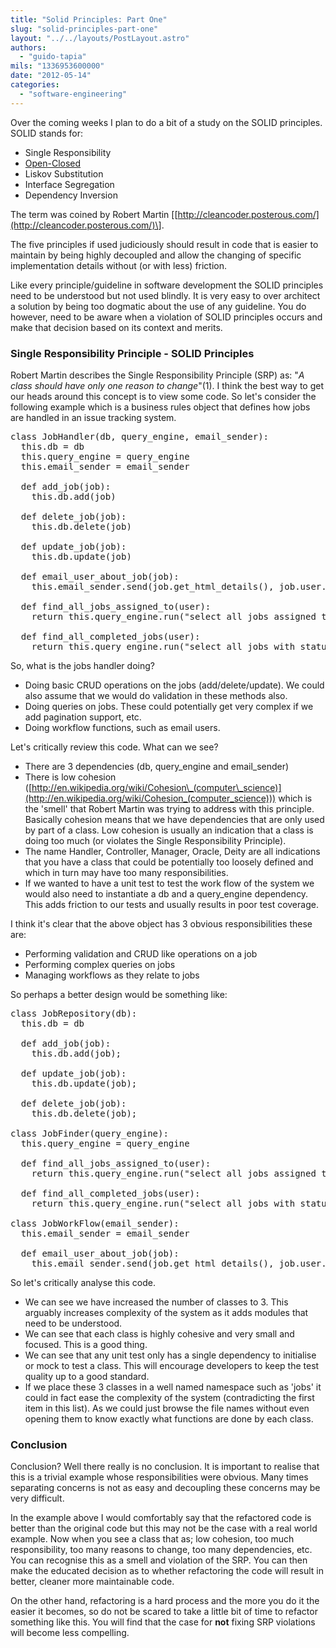 ```yaml
---
title: "Solid Principles: Part One"
slug: "solid-principles-part-one"
layout: "../../layouts/PostLayout.astro"
authors: 
  - "guido-tapia"
mils: "1336953600000"
date: "2012-05-14"
categories: 
  - "software-engineering"
---
```


Over the coming weeks I plan to do a bit of a study on the SOLID principles. SOLID stands for:

- Single Responsibility
- [Open-Closed](https://picnet.com.au/blogs/guido/post/2012/06/20/solid-principles-part-two-open-closed-principle/ "Open Closed Principle")
- Liskov Substitution
- Interface Segregation
- Dependency Inversion

The term was coined by Robert Martin \[[http://cleancoder.posterous.com/](http://cleancoder.posterous.com/)\].

The five principles if used judiciously should result in code that is easier to maintain by being highly decoupled and allow the changing of specific implementation details without (or with less) friction.

Like every principle/guideline in software development the SOLID principles need to be understood but not used blindly. It is very easy to over architect a solution by being too dogmatic about the use of any guideline. You do however, need to be aware when a violation of SOLID principles occurs and make that decision based on its context and merits.

### Single Responsibility Principle - SOLID Principles

Robert Martin describes the Single Responsibility Principle (SRP) as: "_A class should have only one reason to change_"(1). I think the best way to get our heads around this concept is to view some code. So let's consider the following example which is a business rules object that defines how jobs are handled in an issue tracking system.

<pre>class JobHandler(db, query_engine, email_sender):
  this.db = db
  this.query_engine = query_engine
  this.email_sender = email_sender
<div></div>
  def add_job(job):
    this.db.add(job)
<div></div>
  def delete_job(job):
    this.db.delete(job)
<div></div>
  def update_job(job):
    this.db.update(job)
<div></div>
  def email_user_about_job(job):
    this.email_sender.send(job.get_html_details(), job.user.email)
<div></div>
  def find_all_jobs_assigned_to(user):
    return this.query_engine.run("select all jobs assigned to: ", user)
<div></div>
  def find_all_completed_jobs(user):
    return this.query_engine.run("select all jobs with status: ", "completed")</pre>

So, what is the jobs handler doing?

- Doing basic CRUD operations on the jobs (add/delete/update). We could also assume that we would do validation in these methods also.
- Doing queries on jobs. These could potentially get very complex if we add pagination support, etc.
- Doing workflow functions, such as email users.

Let's critically review this code. What can we see?

- There are 3 dependencies (db, query\_engine and email\_sender)
- There is low cohesion ([http://en.wikipedia.org/wiki/Cohesion\_(computer\_science)](http://en.wikipedia.org/wiki/Cohesion_(computer_science))) which is the 'smell' that Robert Martin was trying to address with this principle. Basically cohesion means that we have dependencies that are only used by part of a class. Low cohesion is usually an indication that a class is doing too much (or violates the Single Responsibility Principle).
- The name Handler, Controller, Manager, Oracle, Deity are all indications that you have a class that could be potentially too loosely defined and which in turn may have too many responsibilities.
- If we wanted to have a unit test to test the work flow of the system we would also need to instantiate a db and a query\_engine dependency. This adds friction to our tests and usually results in poor test coverage.

I think it's clear that the above object has 3 obvious responsibilities these are:

- Performing validation and CRUD like operations on a job
- Performing complex queries on jobs
- Managing workflows as they relate to jobs

So perhaps a better design would be something like:

<pre>class JobRepository(db):
  this.db = db
<div></div>
  def add_job(job):
    this.db.add(job);
<div></div>
  def update_job(job):
    this.db.update(job);
<div></div>
  def delete_job(job):
    this.db.delete(job);
<div></div>
class JobFinder(query_engine):
  this.query_engine = query_engine
<div></div>
  def find_all_jobs_assigned_to(user):
    return this.query_engine.run("select all jobs assigned to: ", user)
<div></div>
  def find_all_completed_jobs(user):
    return this.query_engine.run("select all jobs with status: ", "completed")
<div></div>
class JobWorkFlow(email_sender):
  this.email_sender = email_sender
<div></div>
  def email_user_about_job(job):
    this.email_sender.send(job.get_html_details(), job.user.email)</pre>

So let's critically analyse this code.

- We can see we have increased the number of classes to 3. This arguably increases complexity of the system as it adds modules that need to be understood.
- We can see that each class is highly cohesive and very small and focused. This is a good thing.
- We can see that any unit test only has a single dependency to initialise or mock to test a class. This will encourage developers to keep the test quality up to a good standard.
- If we place these 3 classes in a well named namespace such as 'jobs' it could in fact ease the complexity of the system (contradicting the first item in this list). As we could just browse the file names without even opening them to know exactly what functions are done by each class.

### Conclusion

Conclusion? Well there really is no conclusion. It is important to realise that this is a trivial example whose responsibilities were obvious. Many times separating concerns is not as easy and decoupling these concerns may be very difficult.

In the example above I would comfortably say that the refactored code is better than the original code but this may not be the case with a real world example. Now when you see a class that as; low cohesion, too much responsibility, too many reasons to change, too many dependencies, etc. You can recognise this as a smell and violation of the SRP. You can then make the educated decision as to whether refactoring the code will result in better, cleaner more maintainable code.

On the other hand, refactoring is a hard process and the more you do it the easier it becomes, so do not be scared to take a little bit of time to refactor something like this. You will find that the case for **not** fixing SRP violations will become less compelling.
